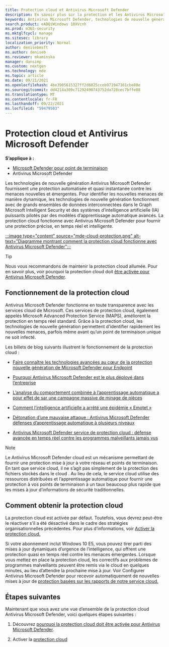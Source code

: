 ```yaml
---
title: Protection cloud et Antivirus Microsoft Defender
description: En savoir plus sur la protection et les Antivirus Microsoft Defender
keywords: Antivirus Microsoft Defender, technologies de nouvelle génération, antivirus nouvelle génération, apprentissage automatique, logiciel anti-programme malveillant, sécurité, defender, cloud, protection cloud
search.product: eADQiWindows 10XVcnh
ms.prod: m365-security
ms.mktglfcycl: manage
ms.sitesec: library
localization_priority: Normal
author: denisebmsft
ms.author: deniseb
ms.reviewer: mkaminska
manager: dansimp
ms.custom: nextgen
ms.technology: mde
ms.topic: article
ms.date: 09/21/2021
ms.openlocfilehash: 4be3905615327ff2d6025cceb971947161cbe80e
ms.sourcegitcommit: dd4214a309c71292490743752da728cec7bffe88
ms.translationtype: MT
ms.contentlocale: fr-FR
ms.lasthandoff: 09/22/2021
ms.locfileid: "59479503"
---
```

# <a name="cloud-protection-and-microsoft-defender-antivirus"></a>Protection cloud et Antivirus Microsoft Defender

**S’applique à :**

- [Microsoft Defender pour point de terminaison](/microsoft-365/security/defender-endpoint/)
- Antivirus Microsoft Defender

Les technologies de nouvelle génération Antivirus Microsoft Defender fournissent une protection automatisée et quasi instantanée contre les menaces nouvelles et émergentes. Pour identifier les nouvelles menaces de manière dynamique, les technologies de nouvelle génération fonctionnent avec de grands ensembles de données interconnectées dans le Graph Microsoft Intelligent Security et des systèmes d’intelligence artificielle (IA) puissants pilotés par des modèles d’apprentissage automatique avancés. La protection cloud fonctionne avec Antivirus Microsoft Defender pour fournir une protection précise, en temps réel et intelligente. 

[:::image type="content" source="mde-cloud-protection.png" alt-text="Diagramme montrant comment la protection cloud fonctionne avec Antivirus Microsoft Defender":::](enable-cloud-protection-microsoft-defender-antivirus.md)

> [!TIP]
> Nous vous recommandons de maintenir la protection cloud allumée. Pour en savoir plus, voir pourquoi la protection cloud doit [être activée pour Antivirus Microsoft Defender](why-cloud-protection-should-be-on-mdav.md). 

## <a name="how-cloud-protection-works"></a>Fonctionnement de la protection cloud

Antivirus Microsoft Defender fonctionne en toute transparence avec les services cloud de Microsoft. Ces services de protection cloud, également appelés Microsoft Advanced Protection Service (MAPS), améliorent la protection en temps réel standard. Grâce à la protection cloud, les technologies de nouvelle génération permettent d’identifier rapidement les nouvelles menaces, parfois même avant qu’un point de terminaison unique ne soit infecté. 

Les billets de blog suivants illustrent le fonctionnement de la protection cloud :

- [Faire connaître les technologies avancées au cœur de la protection nouvelle génération de Microsoft Defender pour Endpoint](https://www.microsoft.com/security/blog/2019/06/24/inside-out-get-to-know-the-advanced-technologies-at-the-core-of-microsoft-defender-atp-next-generation-protection/)

- [Pourquoi Antivirus Microsoft Defender est le plus déployé dans l’entreprise](https://www.microsoft.com/security/blog/2018/03/22/why-windows-defender-antivirus-is-the-most-deployed-in-the-enterprise) 

- [L’analyse du comportement combinée à l’apprentissage automatique a pour effet de sar une campagne massive de minage de pièces](https://www.microsoft.com/security/blog/2018/03/07/behavior-monitoring-combined-with-machine-learning-spoils-a-massive-dofoil-coin-mining-campaign)

- [Comment l’intelligence artificielle a arrêté une épidémie « Emotet »](https://www.microsoft.com/security/blog/2018/02/14/how-artificial-intelligence-stopped-an-emotet-outbreak)

- [Détonation d’une mauvaise attaque : Antivirus Microsoft Defender défenses d’apprentissage automatique à plusieurs niveaux](https://www.microsoft.com/security/blog/2017/12/11/detonating-a-bad-rabbit-windows-defender-antivirus-and-layered-machine-learning-defenses)

- [Antivirus Microsoft Defender service de protection cloud : défense avancée en temps réel contre les programmes malveillants jamais vus](https://www.microsoft.com/security/blog/2017/07/18/windows-defender-antivirus-cloud-protection-service-advanced-real-time-defense-against-never-before-seen-malware) 


> [!NOTE]
> Le Antivirus Microsoft Defender cloud est un mécanisme permettant de fournir une protection mise à jour à votre réseau et points de terminaison. En tant que service cloud, il ne s’agit pas simplement de la protection des fichiers stockés dans le cloud . Au lieu de cela, le service cloud utilise des ressources distribuées et l’apprentissage automatique pour fournir une protection à vos points de terminaison à un taux beaucoup plus rapide que les mises à jour d’informations de sécurité traditionnelles.

## <a name="how-to-get-cloud-protection"></a>Comment obtenir la protection cloud 

La protection cloud est activée par défaut. Toutefois, vous devrez peut-être le réactiver s’il a été désactivé dans le cadre des stratégies organisationnelles précédentes. Pour plus d’informations, voir [Activer la protection cloud.](enable-cloud-protection-microsoft-defender-antivirus.md)

Si votre abonnement inclut Windows 10 E5, vous pouvez tirer parti des mises à jour dynamiques d’urgence de l’intelligence, qui offrent une protection quasi en temps réel contre les menaces émergentes. Lorsque vous mettez en place la protection cloud, les correctifs aux problèmes de programmes malveillants peuvent être remis via le cloud en quelques minutes, au lieu d’attendre la prochaine mise à jour. Voir Configurer Antivirus Microsoft Defender pour recevoir automatiquement de nouvelles mises à jour de [protection basées sur les rapports de notre service cloud.](manage-event-based-updates-microsoft-defender-antivirus.md#cloud-report-updates)

## <a name="next-steps"></a>Étapes suivantes

Maintenant que vous avez une vue d’ensemble de la protection cloud Antivirus Microsoft Defender, voici quelques étapes suivantes :

1. Découvrez [pourquoi la protection cloud doit être activée pour Antivirus Microsoft Defender](why-cloud-protection-should-be-on-mdav.md).

2. Activer la [protection cloud](enable-cloud-protection-microsoft-defender-antivirus.md)